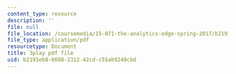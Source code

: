 ```yaml
---
content_type: resource
description: ''
file: null
file_location: /coursemedia/15-071-the-analytics-edge-spring-2017/b2191eb86608231242cdc55ab9240cbd_MvERdFp8mvI.pdf
file_type: application/pdf
resourcetype: Document
title: 3play pdf file
uid: b2191eb8-6608-2312-42cd-c55ab9240cbd
---
```

